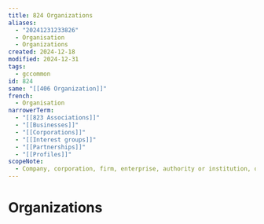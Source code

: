 ```yaml
---
title: 824 Organizations
aliases:
  - "20241231233826"
  - Organisation
  - Organizations
created: 2024-12-18
modified: 2024-12-31
tags:
  - gccommon
id: 824
same: "[[406 Organization]]"
french:
  - Organisation
narrowerTerm:
  - "[[823 Associations]]"
  - "[[Businesses]]"
  - "[[Corporations]]"
  - "[[Interest groups]]"
  - "[[Partnerships]]"
  - "[[Profiles]]"
scopeNote:
  - Company, corporation, firm, enterprise, authority or institution, or part or combination thereof, whether incorporated or not, public or private, that has its own function and administration.
---
```

# Organizations
